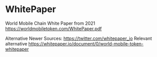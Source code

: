 # WhitePaper
World Mobile Chain White Paper from 2021 https://worldmobiletoken.com/WhitePaper.pdf

Alternative Newer Sources: https://twitter.com/whitepaper_io Relevant alternative https://whitepaper.io/document/0/world-mobile-token-whitepaper
